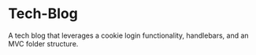 # Tech-Blog
A tech blog that leverages a cookie login functionality, handlebars, and an MVC folder structure.
